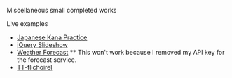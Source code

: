 Miscellaneous small completed works

Live examples
* [Japanese Kana Practice](http://eternalseptember.github.io/One_Script_Wonders/japanese_kana_practice/#/)
* [jQuery Slideshow](http://eternalseptember.github.io/One_Script_Wonders/jquery_slideshow/)
* [Weather Forecast](http://eternalseptember.github.io/One_Script_Wonders/weather_forecast/#/)
** This won't work because I removed my API key for the forecast service.
* [TT-flichoirel](http://eternalseptember.github.io/One_Script_Wonders/TT-flichoirel/)